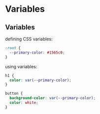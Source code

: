 # Variables

## Variables

defining CSS variables:

```css
:root {
  --primary-color: #1565c0;
}
```

using variables:

```css
h1 {
  color: var(--primary-color);
}

button {
  background-color: var(--primary-color);
  color: white;
}
```
